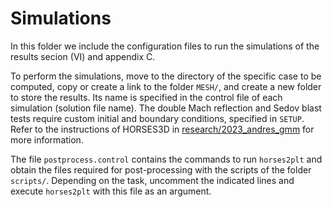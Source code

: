 # Simulations

In this folder we include the configuration files to run the simulations of the results secion (VI)
and appendix C.

To perform the simulations, move to the directory of the specific case to be computed, copy or
create a link to the folder `MESH/`, and create a new folder to store the results. Its name is
specified in the control file of each simulation (solution file name). The double Mach reflection
and Sedov blast tests require custom initial and boundary conditions, specified in `SETUP`. Refer
to the instructions of HORSES3D in
[research/2023_andres_gmm](https://github.com/loganoz/horses3d/tree/research/2023_andres_gmm) for
more information.

The file `postprocess.control` contains the commands to run `horses2plt` and obtain the files
required for post-processing with the scripts of the folder `scripts/`. Depending on the task,
uncomment the indicated lines and execute `horses2plt` with this file as an argument.

